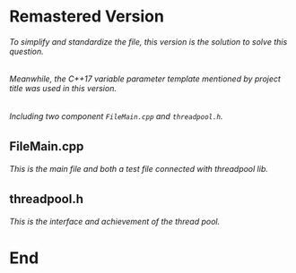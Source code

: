 # Remastered Version
###### To simplify and standardize the file, this version is the solution to solve this question. 
###### Meanwhile, the C++17 variable parameter template mentioned by project title was used in this version.
###### Including two component `FileMain.cpp` and `threadpool.h`.


## FileMain.cpp
###### This is the main file and both a test file connected with threadpool lib.


## threadpool.h
###### This is the interface and achievement of the thread pool.


# End